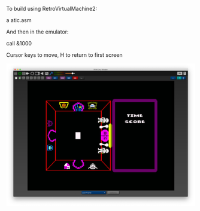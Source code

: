 To build using RetroVirtualMachine2:

a atic.asm


And then in the emulator:

call &1000

Cursor keys to move, H to return to first screen

![](githubimages/room0.png)
